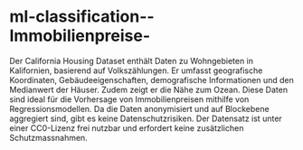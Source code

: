 # ml-classification--Immobilienpreise-
Der California Housing Dataset enthält Daten zu Wohngebieten in Kalifornien, basierend auf Volkszählungen. Er umfasst geografische Koordinaten, Gebäudeeigenschaften, demografische Informationen und den Medianwert der Häuser. Zudem zeigt er die Nähe zum Ozean. Diese Daten sind ideal für die Vorhersage von Immobilienpreisen mithilfe von Regressionsmodellen. Da die Daten anonymisiert und auf Blockebene aggregiert sind, gibt es keine Datenschutzrisiken. Der Datensatz ist unter einer CC0-Lizenz frei nutzbar und erfordert keine zusätzlichen Schutzmassnahmen.
